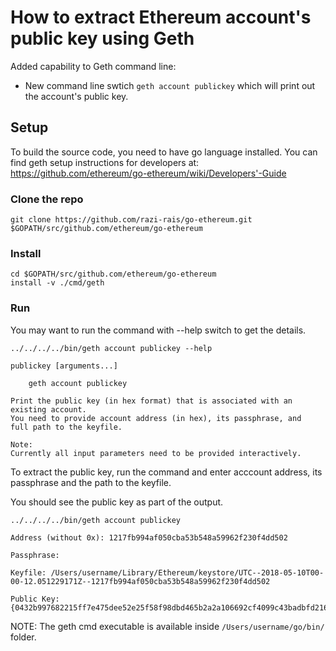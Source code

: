 
# How to extract Ethereum account's public key using Geth
Added capability to Geth command line:

* New command line swtich ```geth account publickey``` which will print out the account's public key.

## Setup
To build the source code, you need to have go language installed. You can find geth setup instructions for developers at: https://github.com/ethereum/go-ethereum/wiki/Developers'-Guide
 

### Clone the repo
``` 
git clone https://github.com/razi-rais/go-ethereum.git $GOPATH/src/github.com/ethereum/go-ethereum 
```

### Install 
```
cd $GOPATH/src/github.com/ethereum/go-ethereum 
install -v ./cmd/geth 
```

### Run

You may want to run the command with --help switch to get the details. 

```
../../../../bin/geth account publickey --help

publickey [arguments...]

    geth account publickey

Print the public key (in hex format) that is associated with an existing account.
You need to provide account address (in hex), its passphrase, and 
full path to the keyfile.

Note: 
Currently all input parameters need to be provided interactively.
```

To extract the public key, run the command and enter acccount address, its passphrase and the path to 
the keyfile. 

You should see the public key as part of the output. 

```
../../../../bin/geth account publickey 

Address (without 0x): 1217fb994af050cba53b548a59962f230f4dd502

Passphrase: 

Keyfile: /Users/username/Library/Ethereum/keystore/UTC--2018-05-10T00-00-12.051229171Z--1217fb994af050cba53b548a59962f230f4dd502

Public Key: {0432b997682215ff7e475dee52e25f58f98dbd465b2a2a106692cf4099c43badbfd216eb4c0015a9e50c81b178deae83c7f11fb27297e06fac7dd61f7bf0f43b5f} 
```

NOTE: The geth cmd executable is available inside ```/Users/username/go/bin/``` folder.

